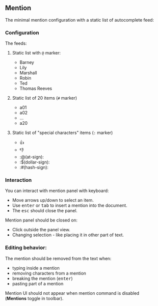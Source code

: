 ## Mention

The minimal mention configuration with a static list of autocomplete feed:

### Configuration

The feeds:

1. Static list with `@` marker:

    - Barney
    - Lily
    - Marshall
    - Robin
    - Ted
    - Thomas Reeves

2. Static list of 20 items (`#` marker)

    - a01
    - a02
    - ...
    - a20

3. Static list of "special characters" items (`:` marker)

    - :+1:
    - :-1:
    - :@(at-sign):
    - :$(dollar-sign):
    - :#(hash-sign):

### Interaction

You can interact with mention panel with keyboard:

- Move arrows up/down to select an item.
- Use <kbd>enter</kbd> or <kbd>tab</kbd> to insert a mention into the document.
- The <kbd>esc</kbd> should close the panel.

Mention panel should be closed on:
- Click outside the panel view.
- Changing selection - like placing it in other part of text.

### Editing behavior:

The mention should be removed from the text when:

- typing inside a mention
- removing characters from a mention
- breaking the mention (<kbd>enter</kbd>)
- pasting part of a mention

Mention UI should not appear when mention command is disabled (**Mentions** toggle in toolbar).
